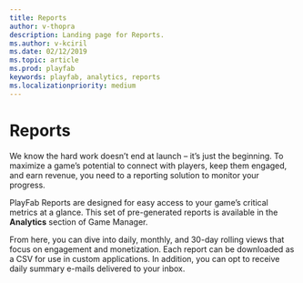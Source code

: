 ```yaml
---
title: Reports
author: v-thopra
description: Landing page for Reports.
ms.author: v-kciril
ms.date: 02/12/2019
ms.topic: article
ms.prod: playfab
keywords: playfab, analytics, reports
ms.localizationpriority: medium
---
```


# Reports

We know the hard work doesn’t end at launch – it’s just the beginning. To maximize a game’s potential to connect with players, keep them engaged, and earn revenue, you need to a reporting solution to monitor your progress.  

PlayFab Reports are designed for easy access to your game’s critical metrics at a glance. This set of pre-generated reports is available in the **Analytics** section of Game Manager.

From here, you can dive into daily, monthly, and 30-day rolling views that focus on engagement and monetization. Each report can be downloaded as a CSV for use in custom applications. In addition, you can opt to receive daily summary e-mails delivered to your inbox.
